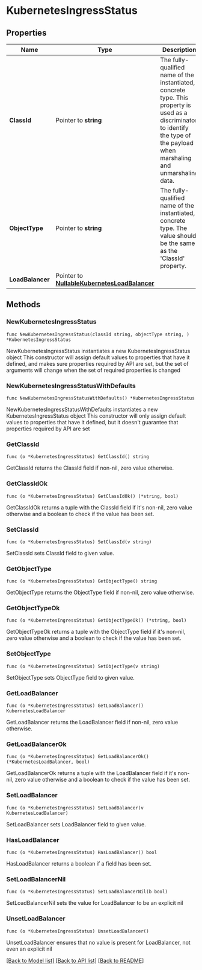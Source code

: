# KubernetesIngressStatus

## Properties

Name | Type | Description | Notes
------------ | ------------- | ------------- | -------------
**ClassId** | Pointer to **string** | The fully-qualified name of the instantiated, concrete type. This property is used as a discriminator to identify the type of the payload when marshaling and unmarshaling data. | [default to "kubernetes.IngressStatus"]
**ObjectType** | Pointer to **string** | The fully-qualified name of the instantiated, concrete type. The value should be the same as the &#39;ClassId&#39; property. | [default to "kubernetes.IngressStatus"]
**LoadBalancer** | Pointer to [**NullableKubernetesLoadBalancer**](KubernetesLoadBalancer.md) |  | [optional] 

## Methods

### NewKubernetesIngressStatus

`func NewKubernetesIngressStatus(classId string, objectType string, ) *KubernetesIngressStatus`

NewKubernetesIngressStatus instantiates a new KubernetesIngressStatus object
This constructor will assign default values to properties that have it defined,
and makes sure properties required by API are set, but the set of arguments
will change when the set of required properties is changed

### NewKubernetesIngressStatusWithDefaults

`func NewKubernetesIngressStatusWithDefaults() *KubernetesIngressStatus`

NewKubernetesIngressStatusWithDefaults instantiates a new KubernetesIngressStatus object
This constructor will only assign default values to properties that have it defined,
but it doesn't guarantee that properties required by API are set

### GetClassId

`func (o *KubernetesIngressStatus) GetClassId() string`

GetClassId returns the ClassId field if non-nil, zero value otherwise.

### GetClassIdOk

`func (o *KubernetesIngressStatus) GetClassIdOk() (*string, bool)`

GetClassIdOk returns a tuple with the ClassId field if it's non-nil, zero value otherwise
and a boolean to check if the value has been set.

### SetClassId

`func (o *KubernetesIngressStatus) SetClassId(v string)`

SetClassId sets ClassId field to given value.


### GetObjectType

`func (o *KubernetesIngressStatus) GetObjectType() string`

GetObjectType returns the ObjectType field if non-nil, zero value otherwise.

### GetObjectTypeOk

`func (o *KubernetesIngressStatus) GetObjectTypeOk() (*string, bool)`

GetObjectTypeOk returns a tuple with the ObjectType field if it's non-nil, zero value otherwise
and a boolean to check if the value has been set.

### SetObjectType

`func (o *KubernetesIngressStatus) SetObjectType(v string)`

SetObjectType sets ObjectType field to given value.


### GetLoadBalancer

`func (o *KubernetesIngressStatus) GetLoadBalancer() KubernetesLoadBalancer`

GetLoadBalancer returns the LoadBalancer field if non-nil, zero value otherwise.

### GetLoadBalancerOk

`func (o *KubernetesIngressStatus) GetLoadBalancerOk() (*KubernetesLoadBalancer, bool)`

GetLoadBalancerOk returns a tuple with the LoadBalancer field if it's non-nil, zero value otherwise
and a boolean to check if the value has been set.

### SetLoadBalancer

`func (o *KubernetesIngressStatus) SetLoadBalancer(v KubernetesLoadBalancer)`

SetLoadBalancer sets LoadBalancer field to given value.

### HasLoadBalancer

`func (o *KubernetesIngressStatus) HasLoadBalancer() bool`

HasLoadBalancer returns a boolean if a field has been set.

### SetLoadBalancerNil

`func (o *KubernetesIngressStatus) SetLoadBalancerNil(b bool)`

 SetLoadBalancerNil sets the value for LoadBalancer to be an explicit nil

### UnsetLoadBalancer
`func (o *KubernetesIngressStatus) UnsetLoadBalancer()`

UnsetLoadBalancer ensures that no value is present for LoadBalancer, not even an explicit nil

[[Back to Model list]](../README.md#documentation-for-models) [[Back to API list]](../README.md#documentation-for-api-endpoints) [[Back to README]](../README.md)


